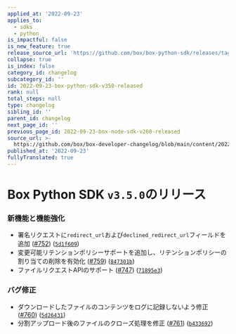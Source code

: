 ```yaml
---
applied_at: '2022-09-23'
applies_to:
  - sdks
  - python
is_impactful: false
is_new_feature: true
release_source_url: 'https://github.com/box/box-python-sdk/releases/tag/v3.5.0'
collapse: true
is_index: false
category_id: changelog
subcategory_id: ''
id: 2022-09-23-box-python-sdk-v350-released
rank: null
total_steps: null
type: changelog
sibling_id: ''
parent_id: changelog
next_page_id: ''
previous_page_id: 2022-09-23-box-node-sdk-v260-released
source_url: >-
  https://github.com/box/box-developer-changelog/blob/main/content/2022/09-23-box-python-sdk-v350-released.md
published_at: '2022-09-23'
fullyTranslated: true
---
```

# Box Python SDK `v3.5.0`のリリース

### 新機能と機能強化

* 署名リクエストに`redirect_url`および`declined_redirect_url`フィールドを追加 ([#752][1]) ([`5d1f609`][2])
* 変更可能リテンションポリシーサポートを追加し、リテンションポリシーの割り当ての削除を有効化 ([#759][3]) ([`847301b`][4])
* ファイルリクエストAPIのサポート ([#747][5]) ([`71895e3`][6])

### バグ修正

* ダウンロードしたファイルのコンテンツをログに記録しないよう修正 ([#760][7]) ([`5d26431`][8])
* 分割アップロード後のファイルのクローズ処理を修正 ([#761][9]) ([`b433692`][10])

[1]: https://github.com/box/box-python-sdk/issues/752

[2]: https://github.com/box/box-python-sdk/commit/5d1f609ed4c2ddb24bd88ffac256a2809a012698

[3]: https://github.com/box/box-python-sdk/issues/759

[4]: https://github.com/box/box-python-sdk/commit/847301b43be335365858a80420459dffaada4302

[5]: https://github.com/box/box-python-sdk/issues/747

[6]: https://github.com/box/box-python-sdk/commit/71895e33ff7cf339fd8e095a5393f04b86791d5a

[7]: https://github.com/box/box-python-sdk/issues/760

[8]: https://github.com/box/box-python-sdk/commit/5d264314f949c1f4d9136efd5cf8f13dd5897c05

[9]: https://github.com/box/box-python-sdk/issues/761

[10]: https://github.com/box/box-python-sdk/commit/b433692ecc07d62d011785a557128c1780ea1647
